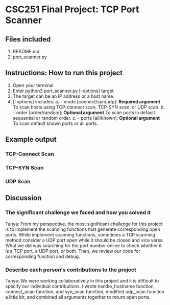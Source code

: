 # CSC251 Final Project: TCP Port Scanner

## Files included
1. README.md
2. port_scanner.py

## Instructions: How to run this project
1. Open your terminal
2. Enter python3 port_scanner.py [-options] target
3. The target can be an IP address or a host name.
4. [-options] includes: 
   a. - mode [connect/syn/udp]: **Required argument** To scan hosts using TCP-connect scan, TCP-SYN scan, or UDP scan.
   b. - order [order/random]: **Optional argument** To scan ports in default sequential or random order.
   c. - ports [all/known]: **Optional argument** To scan default known ports or all ports.


## Example output
### TCP-Connect Scan

### TCP-SYN Scan

### UDP Scan

## Discussion
### The significant challenge we faced and how you solved it
Tanya: From my perspective, the most significant challenge for this project is to implement the scanning functions that generate corresponding open ports. While implement scanning functions, sometimes a TCP scanning method consider a UDP port open while it should be closed and vice versa. What we did was searching for the port number online to check whether it is a TCP port, a UDP port, or both. Then, we review our code for corresponding function and debug.

### Describe each person's contributions to the project
Tanya: We were working collaboratively in this project and it is difficult to specify our individual contributions. I wrote handle_hostname function, connect_scan function, and syn_scan function, modified udp_scan function a little bit, and combined all arguments together to return open ports. 
